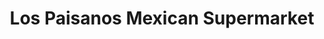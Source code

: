 ---
title: "Los Paisanos Mexican Supermarket"
url: /buford/los-paisanos-mexican-supermarket/
shop: supermarket
---